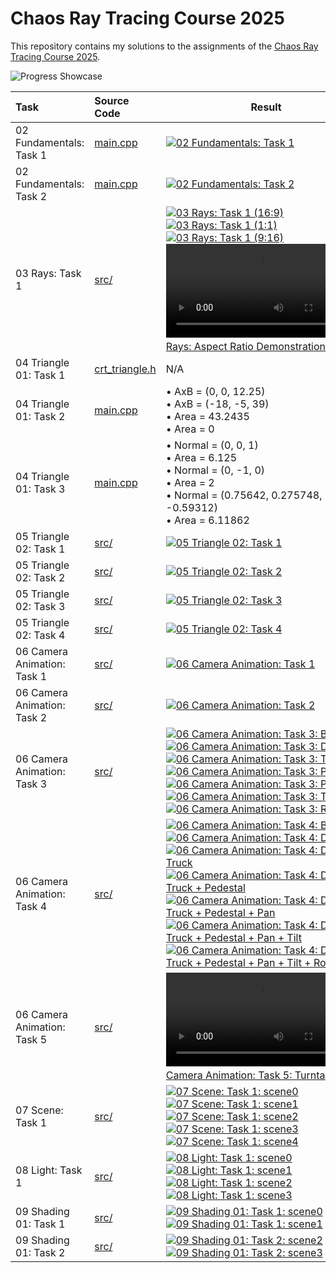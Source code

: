 # Chaos Ray Tracing Course 2025

This repository contains my solutions to the assignments of the [Chaos Ray Tracing Course 2025](https://github.com/VladislavVulchevChaos/ChaosRayTracingCourse2025).

![Progress Showcase](results/png/09-02-diffuse-smooth-shading-scene3.png)

| Task                        | Source Code                                                                                                                  | Result                                                                                                                                                                                                                                                                                                                                                                                                                                                                                                                                                                                                                                                                                                                                                                                                                                                                                                                                                                                                                                                                                                                                                                                                                                                                                                                                                                                                                                                                      |
| :-------------------------- | :--------------------------------------------------------------------------------------------------------------------------- | --------------------------------------------------------------------------------------------------------------------------------------------------------------------------------------------------------------------------------------------------------------------------------------------------------------------------------------------------------------------------------------------------------------------------------------------------------------------------------------------------------------------------------------------------------------------------------------------------------------------------------------------------------------------------------------------------------------------------------------------------------------------------------------------------------------------------------------------------------------------------------------------------------------------------------------------------------------------------------------------------------------------------------------------------------------------------------------------------------------------------------------------------------------------------------------------------------------------------------------------------------------------------------------------------------------------------------------------------------------------------------------------------------------------------------------------------------------------------- |
| 02 Fundamentals: Task 1     | [main.cpp](https://github.com/bvpav/chaos-ray-tracing-course-2025/blob/02-01-rectangle-grid/src/main.cpp)                    | [![02 Fundamentals: Task 1](results/png/02-01-rectangle-grid.png)](results/ppm/02-01-rectangle-grid.ppm)                                                                                                                                                                                                                                                                                                                                                                                                                                                                                                                                                                                                                                                                                                                                                                                                                                                                                                                                                                                                                                                                                                                                                                                                                                                                                                                                                                    |
| 02 Fundamentals: Task 2     | [main.cpp](https://github.com/bvpav/chaos-ray-tracing-course-2025/blob/02-02-circle/src/main.cpp)                            | [![02 Fundamentals: Task 2](results/png/02-02-circle.png)](results/ppm/02-02-circle.ppm)                                                                                                                                                                                                                                                                                                                                                                                                                                                                                                                                                                                                                                                                                                                                                                                                                                                                                                                                                                                                                                                                                                                                                                                                                                                                                                                                                                                    |
| 03 Rays: Task 1             | [src/](https://github.com/bvpav/chaos-ray-tracing-course-2025/tree/03-01-camera-rays/src)                                    | [![03 Rays: Task 1 (16:9)](results/png/03-01-camera-rays-16x9.png)](results/ppm/03-01-camera-rays-16x9.ppm)<br>[![03 Rays: Task 1 (1:1)](results/png/03-01-camera-rays-1x1.png)](results/ppm/03-01-camera-rays-1x1.ppm)<br>[![03 Rays: Task 1 (9:16)](results/png/03-01-camera-rays-9x16.png)](results/ppm/03-01-camera-rays-9x16.ppm)<br>[![03 Rays: Aspect Ratio Demonstration](results/vid/03-01-aspect-ratio-animation.mp4)](results/vid/03-01-aspect-ratio-animation.mp4)                                                                                                                                                                                                                                                                                                                                                                                                                                                                                                                                                                                                                                                                                                                                                                                                                                                                                                                                                                                              |
| 04 Triangle 01: Task 1      | [crt_triangle.h](https://github.com/bvpav/chaos-ray-tracing-course-2025/blob/04-01-triangle-primitive/src/crt_triangle.h)    | N/A                                                                                                                                                                                                                                                                                                                                                                                                                                                                                                                                                                                                                                                                                                                                                                                                                                                                                                                                                                                                                                                                                                                                                                                                                                                                                                                                                                                                                                                                         |
| 04 Triangle 01: Task 2      | [main.cpp](https://github.com/bvpav/chaos-ray-tracing-course-2025/blob/04-02-vector-cross-product-calculations/src/main.cpp) | • AxB = (0, 0, 12.25)<br>• AxB = (-18, -5, 39)<br>• Area = 43.2435<br>• Area = 0                                                                                                                                                                                                                                                                                                                                                                                                                                                                                                                                                                                                                                                                                                                                                                                                                                                                                                                                                                                                                                                                                                                                                                                                                                                                                                                                                                                            |
| 04 Triangle 01: Task 3      | [main.cpp](https://github.com/bvpav/chaos-ray-tracing-course-2025/blob/04-03-triangle-calculations/src/main.cpp)             | • Normal = (0, 0, 1) <br> • Area = 6.125 <br> • Normal = (0, -1, 0) <br> • Area = 2 <br> • Normal = (0.75642, 0.275748, -0.59312) <br> • Area = 6.11862                                                                                                                                                                                                                                                                                                                                                                                                                                                                                                                                                                                                                                                                                                                                                                                                                                                                                                                                                                                                                                                                                                                                                                                                                                                                                                                     |
| 05 Triangle 02: Task 1      | [src/](https://github.com/bvpav/chaos-ray-tracing-course-2025/tree/05-01-given-triangle-intersection/src)                    | [![05 Triangle 02: Task 1](results/png/05-01-given-triangle-intersection.png)](results/ppm/05-01-given-triangle-intersection.ppm)                                                                                                                                                                                                                                                                                                                                                                                                                                                                                                                                                                                                                                                                                                                                                                                                                                                                                                                                                                                                                                                                                                                                                                                                                                                                                                                                           |
| 05 Triangle 02: Task 2      | [src/](https://github.com/bvpav/chaos-ray-tracing-course-2025/tree/05-02-custom-triangle-intersection/src)                   | [![05 Triangle 02: Task 2](results/png/05-02-custom-triangle-intersection.png)](results/ppm/05-02-custom-triangle-intersection.ppm)                                                                                                                                                                                                                                                                                                                                                                                                                                                                                                                                                                                                                                                                                                                                                                                                                                                                                                                                                                                                                                                                                                                                                                                                                                                                                                                                         |
| 05 Triangle 02: Task 3      | [src/](https://github.com/bvpav/chaos-ray-tracing-course-2025/tree/05-03-many-triangles/src)                                 | [![05 Triangle 02: Task 3](results/png/05-03-many-triangles.png)](results/ppm/05-03-many-triangles.ppm)                                                                                                                                                                                                                                                                                                                                                                                                                                                                                                                                                                                                                                                                                                                                                                                                                                                                                                                                                                                                                                                                                                                                                                                                                                                                                                                                                                     |
| 05 Triangle 02: Task 4      | [src/](https://github.com/bvpav/chaos-ray-tracing-course-2025/tree/05-04-teapot/src)                                         | [![05 Triangle 02: Task 4](results/png/05-04-teapot.png)](results/ppm/05-04-teapot.ppm)                                                                                                                                                                                                                                                                                                                                                                                                                                                                                                                                                                                                                                                                                                                                                                                                                                                                                                                                                                                                                                                                                                                                                                                                                                                                                                                                                                                     |
| 06 Camera Animation: Task 1 | [src/](https://github.com/bvpav/chaos-ray-tracing-course-2025/tree/06-01-pan/src)                                            | [![06 Camera Animation: Task 1](results/png/06-01-pan.png)](results/ppm/06-01-pan.ppm)                                                                                                                                                                                                                                                                                                                                                                                                                                                                                                                                                                                                                                                                                                                                                                                                                                                                                                                                                                                                                                                                                                                                                                                                                                                                                                                                                                                      |
| 06 Camera Animation: Task 2 | [src/](https://github.com/bvpav/chaos-ray-tracing-course-2025/tree/06-02-translated-camera/src)                              | [![06 Camera Animation: Task 2](results/png/06-02-translated-camera.png)](results/ppm/06-02-translated-camera.ppm)                                                                                                                                                                                                                                                                                                                                                                                                                                                                                                                                                                                                                                                                                                                                                                                                                                                                                                                                                                                                                                                                                                                                                                                                                                                                                                                                                          |
| 06 Camera Animation: Task 3 | [src/](https://github.com/bvpav/chaos-ray-tracing-course-2025/tree/06-03-camera-animation/src)                               | [![06 Camera Animation: Task 3: Before](results/png/06-03-camera-animation-before.png "Before")](results/ppm/06-03-camera-animation-before.ppm)<br>[![06 Camera Animation: Task 3: Dolly](results/png/06-03-camera-animation-dolly.png "Dolly")](results/ppm/06-03-camera-animation-dolly.ppm)<br>[![06 Camera Animation: Task 3: Truck](results/png/06-03-camera-animation-truck.png "Truck")](results/ppm/06-03-camera-animation-truck.ppm)<br>[![06 Camera Animation: Task 3: Pedestal](results/png/06-03-camera-animation-pedestal.png "Pedestal")](results/ppm/06-03-camera-animation-pedestal.ppm)<br>[![06 Camera Animation: Task 3: Pan](results/png/06-03-camera-animation-pan.png "Pan")](results/ppm/06-03-camera-animation-pan.ppm)<br>[![06 Camera Animation: Task 3: Tilt](results/png/06-03-camera-animation-tilt.png "Tilt")](results/ppm/06-03-camera-animation-tilt.ppm)<br>[![06 Camera Animation: Task 3: Roll](results/png/06-03-camera-animation-roll.png "Roll")](results/ppm/06-03-camera-animation-roll.ppm)                                                                                                                                                                                                                                                                                                                                                                                                                                       |
| 06 Camera Animation: Task 4 | [src/](https://github.com/bvpav/chaos-ray-tracing-course-2025/tree/06-04-camera-animation/src)                               | [![06 Camera Animation: Task 4: Before](results/png/06-04-camera-animation.png "Before")](results/ppm/06-04-camera-animation.ppm)<br>[![06 Camera Animation: Task 4: Dolly](results/png/06-04-camera-animation-dolly.png "Dolly")](results/png/06-04-camera-animation-dolly.ppm)<br>[![06 Camera Animation: Task 4: Dolly + Truck](results/png/06-04-camera-animation-dolly-truck.png "Dolly + Truck")](results/png/06-04-camera-animation-dolly-truck.ppm)<br>[![06 Camera Animation: Task 4: Dolly + Truck + Pedestal](results/png/06-04-camera-animation-dolly-truck-pedestal.png "Dolly + Truck + Pedestal")](results/png/06-06-camera-animation-dolly-truck-pedestal.ppm)<br>[![06 Camera Animation: Task 4: Dolly + Truck + Pedestal + Pan](results/png/06-04-camera-animation-dolly-truck-pedestal-pan.png "Dolly + Truck + Pedestal + Pan")](results/png/06-04-camera-animation-dolly-truck-pedestal-pan.ppm)<br>[![06 Camera Animation: Task 4: Dolly + Truck + Pedestal + Pan + Tilt](results/png/06-04-camera-animation-dolly-truck-pedestal-pan-tilt.png "Dolly + Truck + Pedestal + Pan + Tilt")](results/png/06-04-camera-animation-dolly-truck-pedestal-pan-tilt.ppm)<br>[![06 Camera Animation: Task 4: Dolly + Truck + Pedestal + Pan + Tilt + Roll](results/png/06-04-camera-animation-dolly-truck-pedestal-pan-tilt-roll.png "Dolly + Truck + Pedestal + Pan + Tilt + Roll")](results/png/06-04-camera-animation-dolly-truck-pedestal-pan-tilt-roll.ppm) |
| 06 Camera Animation: Task 5 | [src/](https://github.com/bvpav/chaos-ray-tracing-course-2025/tree/06-05-turntable/src)                                      | [![06 Camera Animation: Task 5: Turntable](results/vid/06-05-turntable.mp4)](results/vid/06-05-turntable.mp4)                                                                                                                                                                                                                                                                                                                                                                                                                                                                                                                                                                                                                                                                                                                                                                                                                                                                                                                                                                                                                                                                                                                                                                                                                                                                                                                                                               |
| 07 Scene: Task 1            | [src/](https://github.com/bvpav/chaos-ray-tracing-course-2025/tree/07-01-scene/src)                                          | [![07 Scene: Task 1: scene0](results/png/07-01-scene-scene0.png)](results/ppm/07-01-scene-scene0.ppm)<br>[![07 Scene: Task 1: scene1](results/png/07-01-scene-scene1.png)](results/ppm/07-01-scene-scene1.ppm)<br>[![07 Scene: Task 1: scene2](results/png/07-01-scene-scene2.png)](results/ppm/07-01-scene-scene2.ppm)<br>[![07 Scene: Task 1: scene3](results/png/07-01-scene-scene3.png)](results/ppm/07-01-scene-scene3.ppm)<br>[![07 Scene: Task 1: scene4](results/png/07-01-scene-scene4.png)](results/ppm/07-01-scene-scene4.ppm)                                                                                                                                                                                                                                                                                                                                                                                                                                                                                                                                                                                                                                                                                                                                                                                                                                                                                                                                   |
| 08 Light: Task 1            | [src/](https://github.com/bvpav/chaos-ray-tracing-course-2025/tree/08-01-light/src)                                          | [![08 Light: Task 1: scene0](results/png/08-01-light-scene0.png)](results/ppm/08-01-light-scene0.ppm)<br>[![08 Light: Task 1: scene1](results/png/08-01-light-scene1.png)](results/ppm/08-01-light-scene1.ppm)<br>[![08 Light: Task 1: scene2](results/png/08-01-light-scene2.png)](results/ppm/08-01-light-scene2.ppm)<br>[![08 Light: Task 1: scene3](results/png/08-01-light-scene3.png)](results/ppm/08-01-light-scene3.ppm)                                                                                                                                                                                                                                                                                                                                                                                                                                                                                                                                                                                                                                                                                                                                                                                                                                                                                                                                                                                                                                            |
| 09 Shading 01: Task 1       | [src/](https://github.com/bvpav/chaos-ray-tracing-course-2025/tree/09-01-barycentric-coordinates/src)                        | [![09 Shading 01: Task 1: scene0](results/png/09-01-barycentric-coordinates-scene0.png)](results/ppm/09-01-barycentric-coordinates-scene0.ppm)<br>[![09 Shading 01: Task 1: scene1](results/png/09-01-barycentric-coordinates-scene1.png)](results/ppm/09-01-barycentric-coordinates-scene1.ppm)                                                                                                                                                                                                                                                                                                                                                                                                                                                                                                                                                                                                                                                                                                                                                                                                                                                                                                                                                                                                                                                                                                                                                                            |
| 09 Shading 01: Task 2       | [src/](https://github.com/bvpav/chaos-ray-tracing-course-2025/tree/09-02-diffuse-smooth-shading/src)                         | [![09 Shading 01: Task 2: scene2](results/png/09-02-diffuse-smooth-shading-scene2.png)](results/ppm/09-02-diffuse-smooth-shading-scene2.ppm)<br>[![09 Shading 01: Task 2: scene3](results/png/09-02-diffuse-smooth-shading-scene3.png)](results/ppm/09-02-diffuse-smooth-shading-scene3.ppm)                                                                                                                                                                                                                                                                                                                                                                                                                                                                                                                                                                                                                                                                                                                                                                                                                                                                                                                                                                                                                                                                                                                                                                                |
